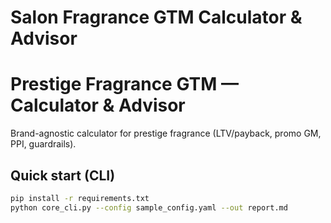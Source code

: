 # Salon Fragrance GTM Calculator & Advisor

# Prestige Fragrance GTM — Calculator & Advisor
Brand-agnostic calculator for prestige fragrance (LTV/payback, promo GM, PPI, guardrails).


## Quick start (CLI)
```bash
pip install -r requirements.txt
python core_cli.py --config sample_config.yaml --out report.md
```
